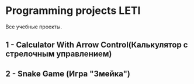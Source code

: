 # Programming projects LETI
 Все учебные проекты.
## 1 - Calculator With Arrow Control(Калькулятор с стрелочным управлением)
## 2 - Snake Game (Игра "Змейка")
